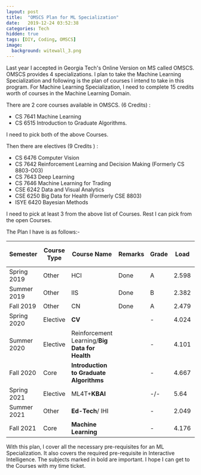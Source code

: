 ```yaml
---
layout: post
title:  "OMSCS Plan for ML Specialization"
date:   2019-12-24 03:52:38
categories: Tech
hidden: true
tags: [DIY, Coding, OMSCS]
image:
  background: witewall_3.png
---
```


Last year I accepted in Georgia Tech's Online Version on MS called OMSCS. OMSCS provides 4 specializations. I plan to take the Machine Learning Specialization and following is the plan of courses I intend to take in this program. For Machine Learning Specialization, I need to complete 15 credits worth of courses in the Machine Learning Domain. 

There are 2 core courses available in OMSCS. (6 Credits) : 

- CS 7641 Machine Learning
- CS 6515 Introduction to Graduate Algorithms. 

I need to pick both of the above Courses. 


Then there are electives (9 Credits ) :

- CS 6476 Computer Vision
- CS 7642 Reinforcement Learning and Decision Making (Formerly CS 8803-O03)
- CS 7643 Deep Learning 
- CS 7646 Machine Learning for Trading
- CSE 6242 Data and Visual Analytics
- CSE 6250 Big Data for Health (Formerly CSE 8803)
- ISYE 6420 Bayesian Methods

I need to pick at least 3 from the above list of Courses. Rest I can pick from the open Courses.

The Plan I have is as follows:-


| Semester  | Course Type | Course Name | Remarks | Grade|Load|Hours Per Week|
|-----------|-----------|-------------|---------|-------|------|---|
|Spring 2019|Other|HCI|Done |  A     |2.598|11.661|
|Summer 2019|Other|IIS| Done |  B     |2.382| 8.893 |
|Fall 2019|Other|CN|Done| A |2.479   |8.264|
|Spring 2020|Elective|**CV**||  - | 4.024  |20.463|
|Summer 2020 |Elective|Reinforcement Learning/**Big Data for Health**||- |4.101|21.626|
|Fall 2020 |Core|**Introduction to Graduate Algorithms**|| - |4.667|22.571 |
|Spring 2021|Elective| ML4T+**KBAI**| | -/-    | 5.64 | 24|
|Summer 2021|Other|**Ed-Tech**/ IHI| |-|2.049|6.857|
|Fall 2021|Core | **Machine Learning**  | |-|4.176|20.885|

With this plan, I cover all the necessary pre-requisites for an ML Specialization. It also covers the required pre-requisite in Interactive Intelligence. The subjects marked in bold are important. 
I hope I can get to the Courses with my time ticket.